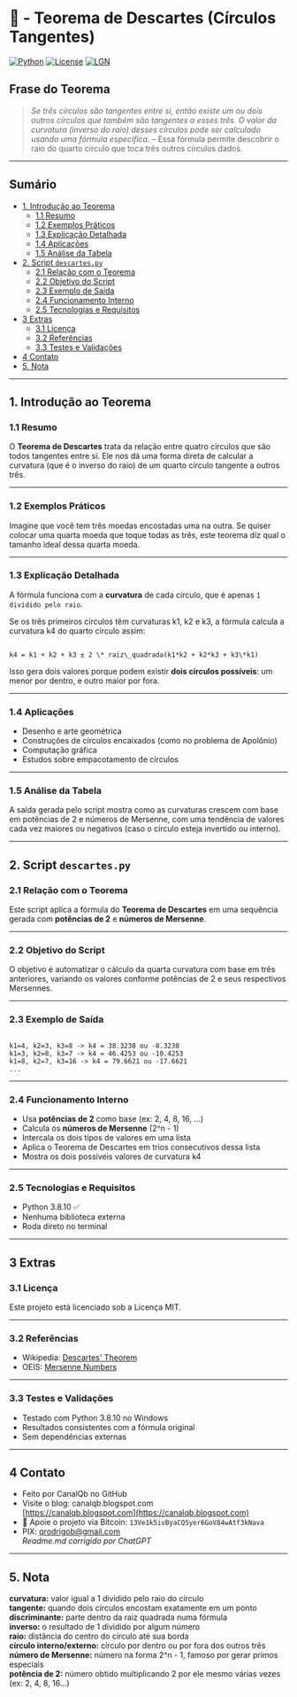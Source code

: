 # 🔵 - Teorema de Descartes (Círculos Tangentes)
[![Python](https://img.shields.io/badge/Python-3.8.10-blue.svg)](https://www.python.org/)
[![License](https://img.shields.io/badge/license-MIT-green)](LICENSE)
[![LGN](https://img.shields.io/badge/Teorema-Círculos%20Tangentes-ff69b4.svg)](https://en.wikipedia.org/wiki/Descartes%27_theorem)

## Frase do Teorema

> *Se três círculos são tangentes entre si, então existe um ou dois outros círculos que também são tangentes a esses três. O valor da curvatura (inverso do raio) desses círculos pode ser calculado usando uma fórmula específica.* – Essa fórmula permite descobrir o raio do quarto círculo que toca três outros círculos dados.

---

## Sumário

* [1. Introdução ao Teorema](#1-introdução-ao-teorema)
  * [1.1 Resumo](#11-resumo)
  * [1.2 Exemplos Práticos](#12-exemplos-práticos)
  * [1.3 Explicação Detalhada](#13-explicação-detalhada)
  * [1.4 Aplicações](#14-aplicações)
  * [1.5 Análise da Tabela](#15-análise-da-tabela)
* [2. Script `descartes.py`](#2-script-descartespy)
  * [2.1 Relação com o Teorema](#21-relação-com-o-teorema)
  * [2.2 Objetivo do Script](#22-objetivo-do-script)
  * [2.3 Exemplo de Saída](#23-exemplo-de-saída)
  * [2.4 Funcionamento Interno](#24-funcionamento-interno)
  * [2.5 Tecnologias e Requisitos](#25-tecnologias-e-requisitos)
* [3 Extras](#3-extras)
  * [3.1 Licença](#31-licença)
  * [3.2 Referências](#32-referências)
  * [3.3 Testes e Validações](#33-testes-e-validações)
* [4 Contato](#4-contato)
* [5. Nota](#5-nota)

---

## 1. Introdução ao Teorema

### 1.1 Resumo

O **Teorema de Descartes** trata da relação entre quatro círculos que são todos tangentes entre si. Ele nos dá uma forma direta de calcular a curvatura (que é o inverso do raio) de um quarto círculo tangente a outros três.

---

### 1.2 Exemplos Práticos

Imagine que você tem três moedas encostadas uma na outra. Se quiser colocar uma quarta moeda que toque todas as três, este teorema diz qual o tamanho ideal dessa quarta moeda.

---

### 1.3 Explicação Detalhada

A fórmula funciona com a **curvatura** de cada círculo, que é apenas `1 dividido pelo raio`.

Se os três primeiros círculos têm curvaturas k1, k2 e k3, a fórmula calcula a curvatura k4 do quarto círculo assim:

```

k4 = k1 + k2 + k3 ± 2 \* raiz\_quadrada(k1*k2 + k2*k3 + k3\*k1)

```

Isso gera dois valores porque podem existir **dois círculos possíveis**: um menor por dentro, e outro maior por fora.

---

### 1.4 Aplicações

- Desenho e arte geométrica
- Construções de círculos encaixados (como no problema de Apolônio)
- Computação gráfica
- Estudos sobre empacotamento de círculos

---

### 1.5 Análise da Tabela

A saída gerada pelo script mostra como as curvaturas crescem com base em potências de 2 e números de Mersenne, com uma tendência de valores cada vez maiores ou negativos (caso o círculo esteja invertido ou interno).

---

## 2. Script `descartes.py`

### 2.1 Relação com o Teorema

Este script aplica a fórmula do **Teorema de Descartes** em uma sequência gerada com **potências de 2** e **números de Mersenne**.

---

### 2.2 Objetivo do Script

O objetivo é automatizar o cálculo da quarta curvatura com base em três anteriores, variando os valores conforme potências de 2 e seus respectivos Mersennes.

---

### 2.3 Exemplo de Saída

```

k1=4, k2=3, k3=8 -> k4 = 38.3238 ou -8.3238
k1=3, k2=8, k3=7 -> k4 = 46.4253 ou -10.4253
k1=8, k2=7, k3=16 -> k4 = 79.6621 ou -17.6621
...

```

---

### 2.4 Funcionamento Interno

- Usa **potências de 2** como base (ex: 2, 4, 8, 16, ...)
- Calcula os **números de Mersenne** (2^n - 1)
- Intercala os dois tipos de valores em uma lista
- Aplica o Teorema de Descartes em trios consecutivos dessa lista
- Mostra os dois possíveis valores de curvatura k4

---

### 2.5 Tecnologias e Requisitos

- Python 3.8.10 ✅
- Nenhuma biblioteca externa
- Roda direto no terminal

---

## 3 Extras

### 3.1 Licença

Este projeto está licenciado sob a Licença MIT.

---

### 3.2 Referências

- Wikipedia: [Descartes' Theorem](https://en.wikipedia.org/wiki/Descartes%27_theorem)
- OEIS: [Mersenne Numbers](https://oeis.org/A000225)

---

### 3.3 Testes e Validações

- Testado com Python 3.8.10 no Windows
- Resultados consistentes com a fórmula original
- Sem dependências externas

---

## 4 Contato

* Feito por CanalQb no GitHub  
* Visite o blog: canalqb.blogspot.com  
  [https://canalqb.blogspot.com](https://canalqb.blogspot.com)  
* 💸 Apoie o projeto via Bitcoin: `13Ve1k5ivByaCQ5yer6GoV84wAtf3kNava`  
* PIX: [qrodrigob@gmail.com](mailto:qrodrigob@gmail.com)  
*Readme.md corrigido por ChatGPT*

---

## 5. Nota

**curvatura:** valor igual a 1 dividido pelo raio do círculo  
**tangente:** quando dois círculos encostam exatamente em um ponto  
**discriminante:** parte dentro da raiz quadrada numa fórmula  
**inverso:** o resultado de 1 dividido por algum número  
**raio:** distância do centro do círculo até sua borda  
**círculo interno/externo:** círculo por dentro ou por fora dos outros três  
**número de Mersenne:** número na forma 2^n - 1, famoso por gerar primos especiais  
**potência de 2:** número obtido multiplicando 2 por ele mesmo várias vezes (ex: 2, 4, 8, 16...)  
